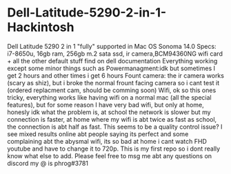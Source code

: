 # Dell-Latitude-5290-2-in-1-Hackintosh
Dell Latitude 5290 2 in 1 "fully" supported in Mac OS Sonoma 14.0
Specs: i7-8650u, 16gb ram, 256gb m.2 sata ssd, ir camera,BCM94360NG wifi card + all the other default stuff find on dell documentation 
Everything working except some minor things such as
Powermanagment:idk but sometimes I get 2 hours and other times i get 6 hours
Fount camera: the ir camera works (scary as shiz), but i broke the normal frount facing camera so i cant test it (ordered replacment cam, should be comming soon)
Wifi, ok so this ones tricky, everything works like having wifi on a normal mac (all the special features), but for some reason I have very bad wifi, but only at home, 
honesly idk what the problem is, at school the network is slower but my connection is faster, at home where my wifi is abt twice as fast as school, the connection is abt half as fast.
This seems to be a quality control issue? I see mixed results online abt people saying its perfect and some complaining abt the abysmal wifi, its so bad at home i cant watch FHD youtube
and have to change it to 720p.
This is my first repo so i dont really know what else to add.
Please feel free to msg me abt any questions on discord my @ is phrog#3781
